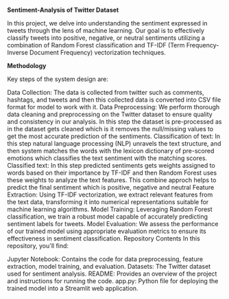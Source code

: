 **Sentiment-Analysis of Twitter Dataset**

In this project, we delve into understanding the sentiment expressed in tweets through the lens of machine learning. Our goal is to effectively classify tweets into positive, negative, or neutral sentiments utilizing a combination of Random Forest classification and TF-IDF (Term Frequency-Inverse Document Frequency) vectorization techniques.

**Methodology**

Key steps of the system design are:

Data Collection: The data is collected from twitter such as comments, hashtags, and tweets and then this collected data is converted into CSV file format for model to work with it.
Data Preprocessing: We perform thorough data cleaning and preprocessing on the Twitter dataset to ensure quality and consistency in our analysis. In this step the dataset is pre-processed as in the dataset gets cleaned which is it removes the null/missing values to get the most accurate prediction of the sentiments.
Classification of text: In this step natural language processing (NLP) unravels the text structure, and then system matches the words with the lexicon dictionary of pre-scored emotions which classifies the text sentiment with the matching scores.
Classified text: In this step predicted sentiments gets weights assigned to words based on their importance by TF-IDF and then Random Forest uses these weights to analyze the text features. This combine approch helps to predict the final sentiment which is positive, negative and neutral
Feature Extraction: Using TF-IDF vectorization, we extract relevant features from the text data, transforming it into numerical representations suitable for machine learning algorithms.
Model Training: Leveraging Random Forest classification, we train a robust model capable of accurately predicting sentiment labels for tweets.
Model Evaluation: We assess the performance of our trained model using appropriate evaluation metrics to ensure its effectiveness in sentiment classification.
Repository Contents
In this repository, you'll find:

Jupyter Notebook: Contains the code for data preprocessing, feature extraction, model training, and evaluation. Datasets: The Twitter dataset used for sentiment analysis. README: Provides an overview of the project and instructions for running the code. app.py: Python file for deploying the trained model into a Streamlit web application.
